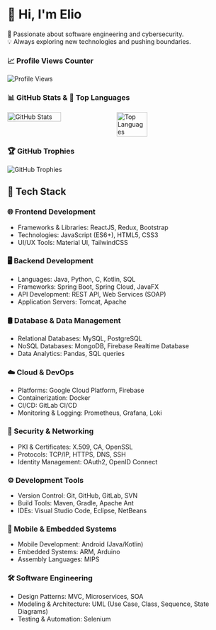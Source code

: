# 👋 Hi, I'm Elio  

🚀 Passionate about software engineering and cybersecurity.  
💡 Always exploring new technologies and pushing boundaries.  

### 📈 Profile Views Counter  
![Profile Views](https://komarev.com/ghpvc/?username=MagliariElio&color=blue)

### 📊 GitHub Stats & 🚀 Top Languages  
<div style="display: flex;">
  <img src="https://github-readme-stats.vercel.app/api?username=MagliariElio&show_icons=true&theme=radical" alt="GitHub Stats" width="49%" />
  <img src="https://github-readme-stats.vercel.app/api/top-langs/?username=MagliariElio&layout=compact&theme=radical" alt="Top Languages" width="37%" />
</div>

### 🏆 GitHub Trophies  
![GitHub Trophies](https://github-profile-trophy.vercel.app/?username=MagliariElio&theme=radical)

## 🚀 Tech Stack

### 🌐 Frontend Development  
- Frameworks & Libraries: ReactJS, Redux, Bootstrap  
- Technologies: JavaScript (ES6+), HTML5, CSS3  
- UI/UX Tools: Material UI, TailwindCSS  

### 🖥 Backend Development
- Languages: Java, Python, C, Kotlin, SQL  
- Frameworks: Spring Boot, Spring Cloud, JavaFX  
- API Development: REST API, Web Services (SOAP)  
- Application Servers: Tomcat, Apache  

### 🛢 Database & Data Management
- Relational Databases: MySQL, PostgreSQL  
- NoSQL Databases: MongoDB, Firebase Realtime Database  
- Data Analytics: Pandas, SQL queries  

### ☁️ Cloud & DevOps
- Platforms: Google Cloud Platform, Firebase  
- Containerization: Docker  
- CI/CD: GitLab CI/CD  
- Monitoring & Logging: Prometheus, Grafana, Loki  

### 🔐 Security & Networking
- PKI & Certificates: X.509, CA, OpenSSL  
- Protocols: TCP/IP, HTTPS, DNS, SSH  
- Identity Management: OAuth2, OpenID Connect  

### ⚙️ Development Tools
- Version Control: Git, GitHub, GitLab, SVN  
- Build Tools: Maven, Gradle, Apache Ant  
- IDEs: Visual Studio Code, Eclipse, NetBeans  

### 📱 Mobile & Embedded Systems
- Mobile Development: Android (Java/Kotlin)  
- Embedded Systems: ARM, Arduino  
- Assembly Languages: MIPS  

### 🛠 Software Engineering
- Design Patterns: MVC, Microservices, SOA  
- Modeling & Architecture: UML (Use Case, Class, Sequence, State Diagrams)  
- Testing & Automation: Selenium  

<!--
### ⚡ Contribution Graph  
![GitHub Contribution Graph](https://github-readme-activity-graph.vercel.app/graph?username=MagliariElio&theme=radical)
-->

<!--
### 🚀 Featured Projects  
- [Progetto 1](https://github.com/MagliariElio/progetto1) - Breve descrizione  
- [Progetto 2](https://github.com/MagliariElio/progetto2) - Breve descrizione  
-->
